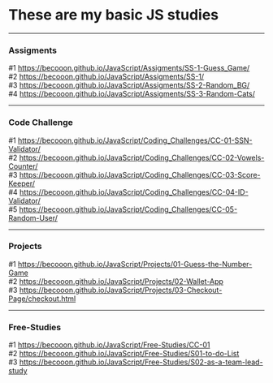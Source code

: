 # These are my basic JS studies
------------------------------------------------------------
### Assigments ###
#1  https://becooon.github.io/JavaScript/Assigments/SS-1-Guess_Game/ <br>
#2  https://becooon.github.io/JavaScript/Assigments/SS-1/ <br>
#3  https://becooon.github.io/JavaScript/Assigments/SS-2-Random_BG/ <br>
#4  https://becooon.github.io/JavaScript/Assigments/SS-3-Random-Cats/ <br>

------------------------------------------------------------
### Code Challenge ###
#1 https://becooon.github.io/JavaScript/Coding_Challenges/CC-01-SSN-Validator/ <br>
#2 https://becooon.github.io/JavaScript/Coding_Challenges/CC-02-Vowels-Counter/ <br>
#3 https://becooon.github.io/JavaScript/Coding_Challenges/CC-03-Score-Keeper/ <br>
#4 https://becooon.github.io/JavaScript/Coding_Challenges/CC-04-ID-Validator/ <br>
#5 https://becooon.github.io/JavaScript/Coding_Challenges/CC-05-Random-User/ <br>


------------------------------------------------------------
### Projects ###
#1 https://becooon.github.io/JavaScript/Projects/01-Guess-the-Number-Game <br>
#2 https://becooon.github.io/JavaScript/Projects/02-Wallet-App <br>
#3 https://becooon.github.io/JavaScript/Projects/03-Checkout-Page/checkout.html <br>


------------------------------------------------------------
### Free-Studies ###
#1 https://becooon.github.io/JavaScript/Free-Studies/CC-01 <br>
#2 https://becooon.github.io/JavaScript/Free-Studies/S01-to-do-List <br>
#3 https://becooon.github.io/JavaScript/Free-Studies/S02-as-a-team-lead-study <br>

